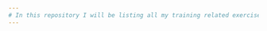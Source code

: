 ```yaml
---
# In this repository I will be listing all my training related exercise solutions from CodeWars's website.
---
```

